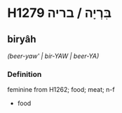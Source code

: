 # H1279 בִּרְיָה / בריה

## biryâh

_(beer-yaw' | bir-YAW | beer-YA)_

### Definition

feminine from H1262; food; meat; n-f

- food
